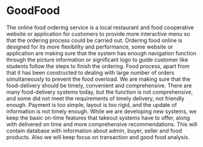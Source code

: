 # GoodFood
The online food ordering service is a local restaurant and food cooperative website or application for customers to provide more interactive menu so that the ordering process could be carried out. Ordering food online is designed for its more flexibility and performance, some website or application are making sure that the system has enough navigation function through the picture information or significant logo to guide customer like students follow the steps to finish the ordering. Food process, apart from that it has been constructed to dealing with large number of orders simultaneously to prevent the food overload. We are making sure that the food-delivery should be timely, convenient and comprehensive. There are many food-delivery systems today, but the function is not comprehensive, and some did not meet the requirements of timely delivery, not friendly enough. Payment is too simple, layout is too rigid, and the update of information is not timely enough. While we are developing new systems, we keep the basic on-time features that takeout systems have to offer, along with delivered on time and more comprehensive recommendations. This will contain database with information about admin, buyer, seller and food products. Also we will keep focus on transaction and good food analysis.
